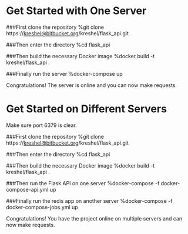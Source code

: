 # Get Started with One Server


###First clone the repository
%git clone https://kreshel@bitbucket.org/kreshel/flask_api.git

###Then enter the directory
%cd flask_api

###Then build the necessary Docker image
%docker build -t kreshel/flask_api .

###Finally run the server
%docker-compose up


Congratulations! The server is online and you can now make requests.




# Get Started on Different Servers
Make sure port 6379 is clear.


###First clone the repository
%git clone https://kreshel@bitbucket.org/kreshel/flask_api.git

###Then enter the directory
%cd flask_api

###Then build the necessary Docker image
%docker build -t kreshel/flask_api .

###Then run the Flask API on one server
%docker-compose -f docker-compose-api.yml up

###Finally run the redis app on another server
%docker-compose -f docker-compose-jobs.yml up


Congratulations! You have the project online on multiple servers and can now make requests.